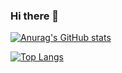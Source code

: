 ### Hi there 👋

<!--
**samuel-sato/samuel-sato** is a ✨ _special_ ✨ repository because its `README.md` (this file) appears on your GitHub profile.

Here are some ideas to get you started:

- 🔭 I’m currently working on ...
- 🌱 I’m currently learning ...
- 👯 I’m looking to collaborate on ...
- 🤔 I’m looking for help with ...
- 💬 Ask me about ...
- 📫 How to reach me: ...
- 😄 Pronouns: ...
- ⚡ Fun fact: ...
-->

[![Anurag's GitHub stats](https://github-readme-stats.vercel.app/api?username=samuel-sato)](https://github.com/anuraghazra/github-readme-stats)

[![Top Langs](https://github-readme-stats.vercel.app/api/top-langs/?username=samuel-sato&hide=javascript,html)](https://github.com/anuraghazra/github-readme-stats)

